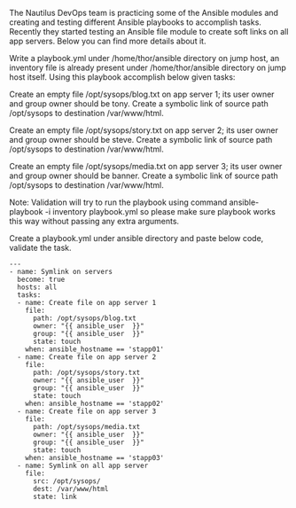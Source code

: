 
The Nautilus DevOps team is practicing some of the Ansible modules and creating and testing different Ansible playbooks to accomplish tasks. Recently they started testing an Ansible file module to create soft links on all app servers. Below you can find more details about it.



Write a playbook.yml under /home/thor/ansible directory on jump host, an inventory file is already present under /home/thor/ansible directory on jump host itself. Using this playbook accomplish below given tasks:

Create an empty file /opt/sysops/blog.txt on app server 1; its user owner and group owner should be tony. Create a symbolic link of source path /opt/sysops to destination /var/www/html.

Create an empty file /opt/sysops/story.txt on app server 2; its user owner and group owner should be steve. Create a symbolic link of source path /opt/sysops to destination /var/www/html.

Create an empty file /opt/sysops/media.txt on app server 3; its user owner and group owner should be banner. Create a symbolic link of source path /opt/sysops to destination /var/www/html.

Note: Validation will try to run the playbook using command ansible-playbook -i inventory playbook.yml so please make sure playbook works this way without passing any extra arguments.

Create a playbook.yml under ansible directory and paste below code, validate the task.


```
---
- name: Symlink on servers
  become: true
  hosts: all
  tasks:
  - name: Create file on app server 1
    file:
      path: /opt/sysops/blog.txt
      owner: "{{ ansible_user  }}"
      group: "{{ ansible_user  }}"
      state: touch
    when: ansible_hostname == 'stapp01'
  - name: Create file on app server 2
    file:
      path: /opt/sysops/story.txt
      owner: "{{ ansible_user  }}"
      group: "{{ ansible_user  }}"
      state: touch
    when: ansible_hostname == 'stapp02'
  - name: Create file on app server 3
    file:
      path: /opt/sysops/media.txt
      owner: "{{ ansible_user  }}"
      group: "{{ ansible_user  }}"
      state: touch
    when: ansible_hostname == 'stapp03' 
  - name: Symlink on all app server 
    file:
      src: /opt/sysops/
      dest: /var/www/html
      state: link
```